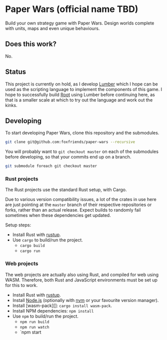 [Rust]: https://www.rust-lang.org/
[rustup]: https://rustup.rs/
[Node.js]: https://nodejs.org/en/
[nvm]: https://github.com/nvm-sh/nvm

# Paper Wars (official name TBD)

Build your own strategy game with Paper Wars. Design worlds complete with units, maps and even
unique behaviours.

## Does this work?

No.

## Status

This project is currently on hold, as I develop [Lumber](https://github.com/foxfriends/lumber)
which I hope can be used as the scripting language to implement the components of this game.
I hope to successfully build [Root](https://github.com/foxfriends/root) using Lumber before
continuing here, as that is a smaller scale at which to try out the language and work out the
kinks.

## Developing

To start developing Paper Wars, clone this repository and the submodules.

```bash
git clone git@github.com:foxfriends/paper-wars --recursive
```

You will probably want to `git checkout master` on each of the submodules before developing,
so that your commits end up on a branch.

```bash
git submodule foreach git checkout master
```

### Rust projects

The Rust projects use the standard Rust setup, with Cargo.

Due to various version compatibility issues, a lot of the crates in use here are just pointing at 
the `master` branch of their respective repositories or forks, rather than an actual release. Expect
builds to randomly fail sometimes when these dependencies get updated.

Setup steps:
*   Install Rust with [rustup][]. 
*   Use `cargo` to build/run the project.
    *   `cargo build`
    *   `cargo run`

### Web projects

The web projects are actually also using Rust, and compiled for web using WASM. Therefore, both
Rust and JavaScript environments must be set up for this to work.

*   Install Rust with [rustup][].
*   Install [Node.js][] (optionally with [nvm][] or your favourite version manager).
*   Install [wasm-pack][]: `cargo install wasm-pack`.
*   Install NPM dependencies: `npm install`
*   Use `npm` to build/run the project.
    *   `npm run build`
    *   `npm run watch`
    *   `npm start
